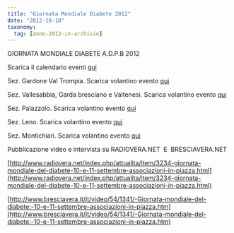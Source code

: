 ```yaml
---
title: "Giornata Mondiale Diabete 2012"
date: "2012-10-18"
taxonomy: 
  tag: [anno-2012-in-archivio]
---
```


GIORNATA MONDIALE DIABETE A.D.P.B 2012

Scarica il calendario eventi [qui](http://198.211.122.197/diabetwp/wordpress/wp-content/uploads/2012/10/eventi-giornata-mondiale-del-diabete-2012.pdf)

Sez. Gardone Val Trompia. Scarica volantino evento [qui](http://198.211.122.197/diabetwp/wordpress/wp-content/uploads/2012/10/locandina-giornata-mondiale-diabete-gardonevt-2012.pdf)

Sez. Vallesabbia, Garda bresciano e Valtenesi. Scarica volantino evento [qui](http://198.211.122.197/diabetwp/wordpress/wp-content/uploads/2012/10/locandina-giornata-mondiale-diabete-desenzano-bs.pdf)

Sez. Palazzolo. Scarica volantino evento [qui](http://198.211.122.197/diabetwp/wordpress/wp-content/uploads/2012/10/locandinagmd-palazzolo.pdf)

Sez. Leno. Scarica volantino evento [qui](http://198.211.122.197/diabetwp/wordpress/wp-content/uploads/2012/10/locandina-gmd-leno.pdf)

Sez. Montichiari. Scarica volantino evento [qui](http://198.211.122.197/diabetwp/wordpress/wp-content/uploads/2012/10/locandinagmd-montichiari.pdf)

Pubblicazione video e intervista su RADIOVERA.NET  E  BRESCIAVERA.NET

[http://www.radiovera.net/index.php/attualita/item/3234-giornata-mondiale-del-diabete-10-e-11-settembre-associazioni-in-piazza.html](http://www.radiovera.net/index.php/attualita/item/3234-giornata-mondiale-del-diabete-10-e-11-settembre-associazioni-in-piazza.html)

[http://www.bresciavera.it/it/video/54/1341/-Giornata-mondiale-del-diabete:-10-e-11-settembre-associazioni-in-piazza.htm](http://www.bresciavera.it/it/video/54/1341/-Giornata-mondiale-del-diabete:-10-e-11-settembre-associazioni-in-piazza.htm)
